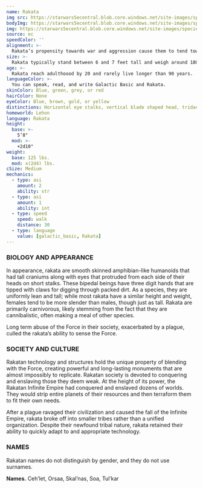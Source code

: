 ```yaml
---
name: Rakata
img src: https://starwars5ecentral.blob.core.windows.net/site-images/species/species_rakata.png
bodyImg: https://starwars5ecentral.blob.core.windows.net/site-images/species/species_rakata.png
img: https://starwars5ecentral.blob.core.windows.net/site-images/species/species_rakata.png
source: ec
speedColor: ''
alignment: >-
  Rakata’s propensity towards war and aggression cause them to tend toward lawful dark side, though there are exceptions.
size: >-
  Rakata typically stand between 6 and 7 feet tall and weigh around 180 lbs. Regardless of your position in that range, your size is Medium.
age: >-
  Rakata reach adulthoood by 20 and rarely live longer than 90 years.
languageColor: >-
  You can speak, read, and write Galactic Basic and Rakata. 
skinColor: Blue, green, grey, or red
hairColor: None
eyeColor: Blue, brown, gold, or yellow
distinctions: Horizontal eye stalks, vertical blade shaped head, tridactyl hands
homeworld: Lehon
language: Rakata
height:
  base: >-
    5’8"
  mod: >-
    +2d10"
weight:
  base: 125 lbs.
  mod: x(2d4) lbs.
cSize: Medium
mechanics:
  - type: asi
    amount: 2
    ability: str
  - type: asi
    amount: 1
    ability: int
  - type: speed
    speed: walk
    distance: 30
  - type: language
    value: [galactic_basic, Rakata]
---
```

### BIOLOGY AND APPEARANCE
In appearance, rakata are smooth skinned amphibian-like humanoids that had tall craniums along with eyes that protruded from each side of their heads on short stalks. These bipedal beings have three digit hands that are tipped with claws for digging through packed dirt. As a species, they are uniformly lean and tall; while most rakata have a similar height and weight, females tend to be more slender than males, though just as tall. Rakata are primarily carnivorous, likely stemming from the fact that they are cannibalistic, often making a meal of other species.

Long term abuse of the Force in their society, exacerbated by a plague, culled the rakata’s ability to sense the Force.

### SOCIETY AND CULTURE
Rakatan technology and structures hold the unique property of blending with the Force, creating powerful and long-lasting monuments that are almost impossibly to replicate. Rakatan society is devoted to conquering and enslaving those they deem weak. At the height of its power, the Rakatan Infinite Empire had conquered and enslaved dozens of worlds. They would strip entire planets of their resources and then terraform them to fit their own needs.

After a plague ravaged their civilization and caused the fall of the Infinite Empire, rakata broke off into smaller tribes rather than a unified organization. Despite their newfound tribal nature, rakata retained their ability to quickly adapt to and appropriate technology.

### NAMES
Rakatan names do not distinguish by gender, and they do not use surnames.

__Names.__ Ceh’let, Orsaa, Skal’nas, Soa, Tul’kar



    